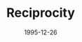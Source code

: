 ---
mission_id: reciproc
slug: "reciprocity"
editorsChoice:
title: "Reciprocity"
authors: 
    - "Roger T.L. Ward"
date: 1995-12-26
filename: "/missions/recipoc.zip"
description: "In a heroic effort to save mankind the rebel mercenary Kyle Katarn must infiltrate the evil empire's secret base to find the plans to destroy the death star."
cover:
levelReplaced: TALAY
difficulty: no
bm:	no
fme: no
wax: no
three_do: no
voc: no
gmd: no
vue: no
lfd: no
base: "New level from scratch" 
editors: "DFUSE 1.00"

---